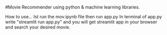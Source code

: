 #Movie Recommender using python & machine learning libraries.


How to use...
Ist run the mov.ipynb file then run app.py
In terminal of app.py write "streamlit run app.py" and you will get streamlit app in your browser and search your desired movie.
